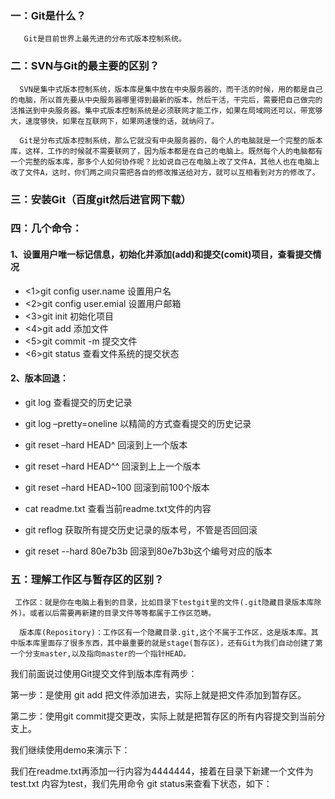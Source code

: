 ﻿### 一：Git是什么？

       Git是目前世界上最先进的分布式版本控制系统。

### 二：SVN与Git的最主要的区别？

      SVN是集中式版本控制系统，版本库是集中放在中央服务器的，而干活的时候，用的都是自己的电脑，所以首先要从中央服务器哪里得到最新的版本，然后干活，干完后，需要把自己做完的活推送到中央服务器。集中式版本控制系统是必须联网才能工作，如果在局域网还可以，带宽够大，速度够快，如果在互联网下，如果网速慢的话，就纳闷了。

      Git是分布式版本控制系统，那么它就没有中央服务器的，每个人的电脑就是一个完整的版本库，这样，工作的时候就不需要联网了，因为版本都是在自己的电脑上。既然每个人的电脑都有一个完整的版本库，那多个人如何协作呢？比如说自己在电脑上改了文件A，其他人也在电脑上改了文件A，这时，你们两之间只需把各自的修改推送给对方，就可以互相看到对方的修改了。

### 三：安装Git（百度git然后进官网下载）

### 四：几个命令：

#### 1、设置用户唯一标记信息，初始化并添加(add)和提交(comit)项目，查看提交情况

- <1>git config user.name  设置用户名
- <2>git config user.emial 设置用户邮箱
- <3>git init 初始化项目
- <4>git add 添加文件
- <5>git commit -m 提交文件
- <6>git status 查看文件系统的提交状态

#### 2、版本回退：

- git log 查看提交的历史记录
- git log –pretty=oneline 以精简的方式查看提交的历史记录

- git reset  –hard HEAD^ 回滚到上一个版本
- git reset  –hard HEAD^^ 回滚到上上一个版本
- git reset  –hard HEAD~100  回滚到前100个版本

- cat readme.txt  查看当前readme.txt文件的内容

- git reflog  获取所有提交历史记录的版本号，不管是否回回滚

-  git reset --hard 80e7b3b  回滚到80e7b3b这个编号对应的版本

### 五：理解工作区与暂存区的区别？

     工作区：就是你在电脑上看到的目录，比如目录下testgit里的文件(.git隐藏目录版本库除外)。或者以后需要再新建的目录文件等等都属于工作区范畴。

      版本库(Repository)：工作区有一个隐藏目录.git,这个不属于工作区，这是版本库。其中版本库里面存了很多东西，其中最重要的就是stage(暂存区)，还有Git为我们自动创建了第一个分支master,以及指向master的一个指针HEAD。

我们前面说过使用Git提交文件到版本库有两步：

  第一步：是使用 git add 把文件添加进去，实际上就是把文件添加到暂存区。

  第二步：使用git commit提交更改，实际上就是把暂存区的所有内容提交到当前分支上。

我们继续使用demo来演示下：

我们在readme.txt再添加一行内容为4444444，接着在目录下新建一个文件为test.txt 内容为test，我们先用命令 git status来查看下状态，如下：






